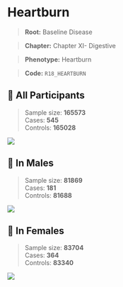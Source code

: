 # Heartburn

> **Root:** Baseline Disease  

> **Chapter:** Chapter XI- Digestive  

> **Phenotype:** Heartburn  

> **Code:** `R18_HEARTBURN`

## 🧪 All Participants  
> Sample size: **165573**  
> Cases: **545**  
> Controls: **165028**
<img src="/Disease/Figures/ALL/Baseline/R18_HEARTBURN.png"/>
<CsvTable src="/Disease_Data/ALL/Baseline/LG_R18_HEARTBURN.csv" label="🔍 View full results" />

## 👨 In Males  
> Sample size: **81869**  
> Cases: **181**  
> Controls: **81688**
<img src="/Disease/Figures/Male/Baseline/R18_HEARTBURN.png"/>
<CsvTable src="/Disease_Data/Male/Baseline/LG_R18_HEARTBURN.csv" label="🔍 View full results" />

## 👩 In Females  
> Sample size: **83704**  
> Cases: **364**  
> Controls: **83340**
<img src="/Disease/Figures/Female/Baseline/R18_HEARTBURN.png"/>
<CsvTable src="/Disease_Data/Female/Baseline/LG_R18_HEARTBURN.csv" label="🔍 View full results" />
